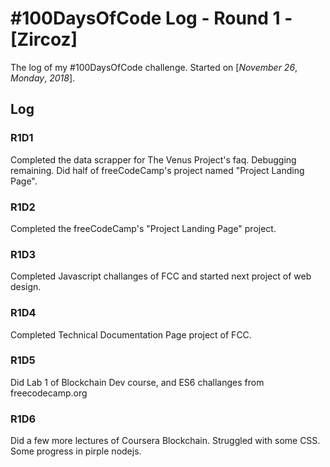 # #100DaysOfCode Log - Round 1 - [Zircoz]

The log of my #100DaysOfCode challenge. Started on [*November* *26*, *Monday*, *2018*].

## Log

### R1D1 

Completed the data scrapper for The Venus Project's faq. Debugging remaining.
Did half of freeCodeCamp's project named "Project Landing Page".

### R1D2

Completed the freeCodeCamp's "Project Landing Page" project.

### R1D3

Completed Javascript challanges of FCC and started next project of web design.

### R1D4

Completed Technical Documentation Page project of FCC.

### R1D5

Did Lab 1 of Blockchain Dev course, and ES6 challanges from freecodecamp.org

### R1D6

Did a few more lectures of Coursera Blockchain. Struggled with some CSS. Some progress in pirple nodejs. 
